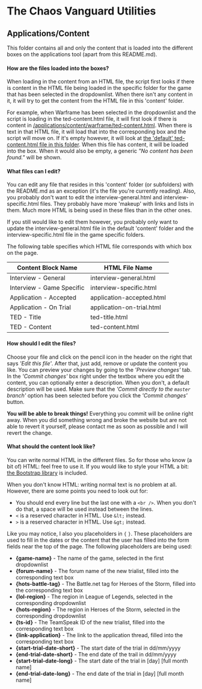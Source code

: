 # The Chaos Vanguard Utilities

## Applications/Content

This folder contains all and only the content that is loaded into the different boxes
on the applications tool (apart from this README.md).

#### How are the files loaded into the boxes?

When loading in the content from an HTML file, the script first looks if
there is content in the HTML file being loaded in the specific folder
for the game that has been selected in the dropdownlist.
When there isn't any content in it,
it will try to get the content from the HTML file in this 'content' folder.

For example, when Warframe has been selected in the dropdownlist
and the script is loading in the ted-content.html file,
it will first look if there is content in
[/applications/content/warframe/ted-content.html](https://github.com/CV-Thoziard/cv-thoziard.github.io/blob/master/applications/content/warframe/ted-content.html).
When there is text in that HTML file, it will load that into the corresponding box
and the script will move on.
If it's empty however, it will look at 
[the 'default' ted-content.html file in this folder](https://github.com/CV-Thoziard/cv-thoziard.github.io/blob/master/applications/content/ted-content.html).
When this file has content, it will be loaded into the box.
When it would also be empty, a generic *"No content has been found."* will be shown.

#### What files can I edit?

You can edit any file that resides in this 'content' folder (or subfolders)
with the README.md as an exception (it's the file you're currently reading).
Also, you probably don't want to edit the interview-general.html and
interview-specific.html files.
They probably have more 'makeup' with links and lists in them.
Much more HTML is being used in these files than in the other ones.

If you still would like to edit them however,
you probably only want to update the interview-general.html file in the default 'content' folder
and the interview-specific.html file in the game specific folders.

The following table specifies which HTML file corresponds with which box on the page.

Content Block Name | HTML File Name
------------------ | --------------
Interview - General | interview-general.html
Interview - Game Specific | interview-specific.html
Application - Accepted | application-accepted.html
Application - On Trial | application-on-trial.html
TED - Title | ted-title.html
TED - Content | ted-content.html

#### How should I edit the files?

Choose your file and click on the pencil icon in the header on the right that says *'Edit this file'*.
After that, just add, remove or update the content you like.
You can preview your changes by going to the *'Preview changes'* tab.
In the *'Commit changes'* box right under the textbox where you edit the content, 
you can optionally enter a description.
When you don't, a default description will be used.
Make sure that the *'Commit directly to the `master` branch'* option has been selected
before you click the *'Commit changes'* button.

**You will be able to break things!**
Everything you commit will be online right away.
When you did something wrong and broke the website but are not able to revert it yourself,
please contact me as soon as possible and I will revert the change.

#### What should the content look like?

You can write normal HTML in the different files.
So for those who know (a bit of) HTML: feel free to use it.
If you would like to style your HTML a bit: 
[the Bootstrap library](http://getbootstrap.com/) is included.

When you don't know HTML: writing normal text is no problem at all.
However, there are some points you need to look out for:
* You should end every line but the last one with a `<br />`.
When you don't do that, a space will be used instead between the lines.
* `<` is a reserved character in HTML. Use `&lt;` instead.
* `>` is a reserved character in HTML. Use `&gt;` instead.

Like you may notice, I also you placeholders in `{` `}`.
These placeholders are used to fill in the dates or the content
that the user has filled into the form fields near the top of the page.
The following placeholders are being used:
* **{game-name}** - The name of the game, selected in the first dropdownlist
* **{forum-name}** - The forum name of the new trialist, filled into the corresponding text box
* **{hots-battle-tag}** - The Battle.net tag for Heroes of the Storm, filled into the corresponding text box
* **{lol-region}** - The region in League of Legends, selected in the corresponding dropdownlist
* **{hots-region}** - The region in Heroes of the Storm, selected in the corresponding dropdownlist
* **{ts-id}** - The TeamSpeak ID of the new trialist, filled into the corresponding text box
* **{link-application}** - The link to the application thread, filled into the corresponding text box
* **{start-trial-date-short}** - The start date of the trial in dd/mm/yyyy
* **{end-trial-date-short}** - The end date of the trail in dd/mm/yyyy
* **{start-trial-date-long}** - The start date of the trial in [day] [full month name]
* **{end-trial-date-long}** - The end date of the trial in [day] [full month name]